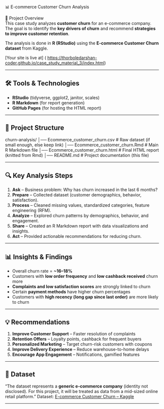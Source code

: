  📊 E-commerce Customer Churn Analysis  

 📌 Project Overview  
This case study analyzes **customer churn** for an e-commerce company.  
The goal is to identify the **key drivers of churn** and recommend **strategies to improve customer retention**.  

The analysis is done in **R (RStudio)** using the **E-commerce Customer Churn dataset** from Kaggle. 

[Your site is live at] ( https://thorboledarshan-coder.github.io/case_study_material_3/index.html)

 

---

## 🛠️ Tools & Technologies  
- **RStudio** (tidyverse, ggplot2, janitor, scales)  
- **R Markdown** (for report generation)  
- **GitHub Pages** (for hosting the HTML report)  

---

## 📂 Project Structure  
churn-analysis/
│── Ecommerce_customer_churn.csv # Raw dataset (if small enough, else keep link)
│── Ecommerce_customer_churn.Rmd # Main R Markdown file
│── Ecommerce_customer_churn.html # Final HTML report (knitted from Rmd)
│── README.md # Project documentation (this file)


---

## 🔍 Key Analysis Steps  
1. **Ask** – Business problem: Why has churn increased in the last 6 months?  
2. **Prepare** – Collected dataset (customer demographics, behavior, satisfaction).  
3. **Process** – Cleaned missing values, standardized categories, feature engineering (RFM).  
4. **Analyze** – Explored churn patterns by demographics, behavior, and engagement.  
5. **Share** – Created an R Markdown report with data visualizations and insights.  
6. **Act** – Provided actionable recommendations for reducing churn.  

---

## 📊 Insights & Findings  
- Overall churn rate = **~16–18%**  
- Customers with **low order frequency** and **low cashback received** churn more  
- **Complaints and low satisfaction scores** are strongly linked to churn  
- Certain **payment methods** have higher churn percentages  
- Customers with **high recency (long gap since last order)** are more likely to churn  

---

## 💡 Recommendations  
1. **Improve Customer Support** – Faster resolution of complaints  
2. **Retention Offers** – Loyalty points, cashback for frequent buyers  
3. **Personalized Marketing** – Target churn-risk customers with coupons  
4. **Improve Delivery Experience** – Reduce warehouse-to-home delays  
5. **Encourage App Engagement** – Notifications, gamified features  

---

## 📎 Dataset
“The dataset represents a **generic e-commerce company** (identity not disclosed). For this project, it will be treated as data from a mid-sized online retail platform.”
Dataset: [E-commerce Customer Churn – Kaggle](https://www.kaggle.com/datasets/ankitverma2010/ecommerce-customer-churn-analysis-and-prediction)  

---

